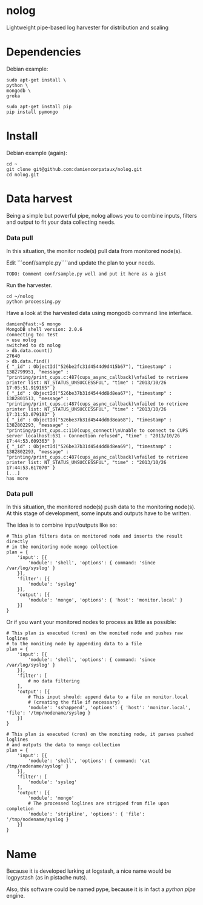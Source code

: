 nolog
=====

Lightweight pipe-based log harvester for distribution and scaling

# Dependencies
Debian example:
```
sudo apt-get install \
python \
mongodb \
groka

sudo apt-get install pip
pip install pymongo
```

# Install
Debian example (again):
```
cd ~
git clone git@github.com:damiencorpataux/nolog.git
cd nolog.git
```

# Data harvest
Being a simple but powerful pipe, nolog allows you to combine inputs, filters and output to fit your data collecting needs.

### Data pull
In this situation, the monitor node(s) pull data from monitored node(s).

Edit ```conf/sample.py````and update the plan to your needs.
```
TODO: Comment conf/sample.py well and put it here as a gist
```

Run the harvester.
```
cd ~/nolog
python processing.py
```

Have a look at the harvested data using mongodb command line interface.
```
damien@fast:~$ mongo
MongoDB shell version: 2.0.6
connecting to: test
> use nolog
switched to db nolog
> db.data.count()
27640
> db.data.find()
{ "_id" : ObjectId("526be2fc31d4544d9d415b67"), "timestamp" : 1382799951, "message" : "printing/print_cups.c:487(cups_async_callback)\nfailed to retrieve printer list: NT_STATUS_UNSUCCESSFUL", "time" : "2013/10/26 17:05:51.919165" }
{ "_id" : ObjectId("526be37b31d4544dd8d8ea67"), "timestamp" : 1382801513, "message" : "printing/print_cups.c:487(cups_async_callback)\nfailed to retrieve printer list: NT_STATUS_UNSUCCESSFUL", "time" : "2013/10/26 17:31:53.079103" }
{ "_id" : ObjectId("526be37b31d4544dd8d8ea68"), "timestamp" : 1382802293, "message" : "printing/print_cups.c:110(cups_connect)\nUnable to connect to CUPS server localhost:631 - Connection refused", "time" : "2013/10/26 17:44:53.609363" }
{ "_id" : ObjectId("526be37b31d4544dd8d8ea69"), "timestamp" : 1382802293, "message" : "printing/print_cups.c:487(cups_async_callback)\nfailed to retrieve printer list: NT_STATUS_UNSUCCESSFUL", "time" : "2013/10/26 17:44:53.617070" }
[...]
has more
```

### Data pull
In this situation, the monitored node(s) push data to the monitoring node(s). At this stage of development, some inputs and outputs have to be written.

The idea is to combine input/outputs like so:
```
# This plan filters data on monitored node and inserts the result directly
# in the monitoring node mongo collection
plan = {
    'input': [{
        'module': 'shell', 'options': { command: 'since /var/log/syslog' }
    }],
    'filter': [{
        'module': 'syslog'
    }],
    'output': [{
        'module': 'mongo', 'options': { 'host': 'monitor.local' }
    }]
}
```

Or if you want your monitored nodes to process as little as possible:
```
# This plan is executed (cron) on the monited node and pushes raw loglines
# to the moniting node by appending data to a file 
plan = {
    'input': [{
        'module': 'shell', 'options': { command: 'since /var/log/syslog' }
    }],
    'filter': [
        # no data filtering
    ],
    'output': [{
        # This input should: append data to a file on monitor.local
        # (creating the file if necessary)
        'module': 'sshappend', 'options': { 'host': 'monitor.local', 'file': '/tmp/nodename/syslog }
    }]
}

# This plan is executed (cron) on the moniting node, it parses pushed loglines
# and outputs the data to mongo collection
plan = {
    'input': [{
        'module': 'shell', 'options': { command: 'cat /tmp/nodename/syslog' }
    }],
    'filter': [
        'module': 'syslog'
    ],
    'output': [{
        'module': 'mongo'
        # The processed loglines are stripped from file upon completion
        'module': 'stripline', 'options': { 'file': '/tmp/nodename/syslog }
    }]
}
```

# Name
Because it is developed lurking at logstash, a nice name would be logpystash (as in pistache nuts).

Also, this software could be named pype, because it is in fact a *python pipe* engine.
